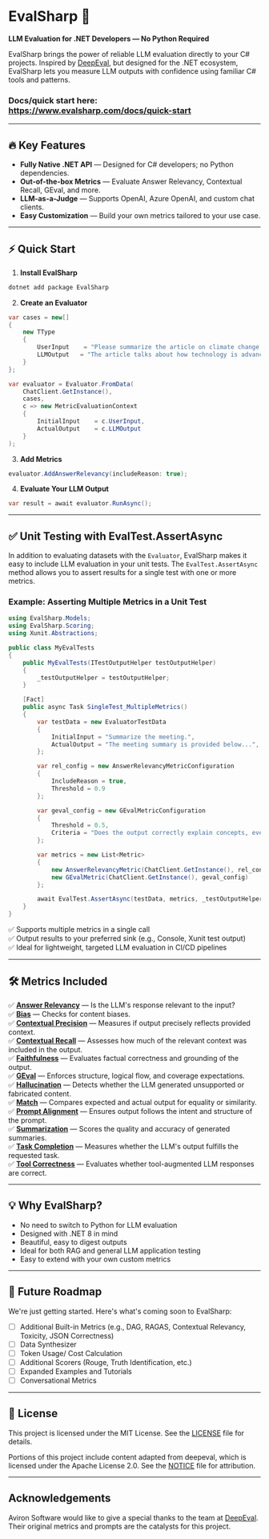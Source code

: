 # EvalSharp 🧠

**LLM Evaluation for .NET Developers — No Python Required**

EvalSharp brings the power of reliable LLM evaluation directly to your C# projects. Inspired by [DeepEval](https://github.com/confident-ai/deepeval), but designed for the .NET ecosystem, EvalSharp lets you measure LLM outputs with confidence using familiar C# tools and patterns.

### Docs/quick start here: https://www.evalsharp.com/docs/quick-start

---

## 🔥 Key Features

- **Fully Native .NET API** — Designed for C# developers; no Python dependencies.
- **Out-of-the-box Metrics** — Evaluate Answer Relevancy, Contextual Recall, GEval, and more.
- **LLM-as-a-Judge** — Supports OpenAI, Azure OpenAI, and custom chat clients.
- **Easy Customization** — Build your own metrics tailored to your use case.

---

## ⚡ Quick Start

1. **Install EvalSharp**

```bash
dotnet add package EvalSharp
```

2. **Create an Evaluator**

```csharp
var cases = new[]
{
    new TType
    {
        UserInput    = "Please summarize the article on climate change impacts.",
        LLMOutput   = "The article talks about how technology is advancing rapidly.",
    }
};

var evaluator = Evaluator.FromData(
    ChatClient.GetInstance(),
    cases,
    c => new MetricEvaluationContext
    {
        InitialInput    = c.UserInput,
        ActualOutput    = c.LLMOutput
    }
);
```

3. **Add Metrics**

```csharp
evaluator.AddAnswerRelevancy(includeReason: true);
```

4. **Evaluate Your LLM Output**

```csharp
var result = await evaluator.RunAsync();
```

---

## ✅ Unit Testing with EvalTest.AssertAsync

In addition to evaluating datasets with the `Evaluator`, EvalSharp makes it easy to include LLM evaluation in your unit tests. The `EvalTest.AssertAsync` method allows you to assert results for a single test with one or more metrics.

### Example: Asserting Multiple Metrics in a Unit Test

```csharp
using EvalSharp.Models;
using EvalSharp.Scoring;
using Xunit.Abstractions;

public class MyEvalTests
{
    public MyEvalTests(ITestOutputHelper testOutputHelper)
    {
        _testOutputHelper = testOutputHelper;
    }

    [Fact]
    public async Task SingleTest_MultipleMetrics()
    {
        var testData = new EvaluatorTestData
        {
            InitialInput = "Summarize the meeting.",
            ActualOutput = "The meeting summary is provided below...",
        };

        var rel_config = new AnswerRelevancyMetricConfiguration
        {
            IncludeReason = true,
            Threshold = 0.9
        };

        var geval_config = new GEvalMetricConfiguration
        {
            Threshold = 0.5,
            Criteria = "Does the output correctly explain concepts, events, or processes based on the input prompt?"
        };

        var metrics = new List<Metric>
        {
            new AnswerRelevancyMetric(ChatClient.GetInstance(), rel_config),
            new GEvalMetric(ChatClient.GetInstance(), geval_config)
        };

        await EvalTest.AssertAsync(testData, metrics, _testOutputHelper.WriteLine);
    }
}
```

✅ Supports multiple metrics in a single call  
✅ Output results to your preferred sink (e.g., Console, Xunit test output)  
✅ Ideal for lightweight, targeted LLM evaluation in CI/CD pipelines

---

## 🛠 Metrics Included

✅ **[Answer Relevancy](/src/EvalSharp/Scoring/AnswerRelevancy/README.md)** — Is the LLM's response relevant to the input?  
✅ **[Bias](/src/EvalSharp/Scoring/Bias/README.md)** — Checks for content biases.  
✅ **[Contextual Precision](/src/EvalSharp/Scoring/ContextualPrecision/README.md)** — Measures if output precisely reflects provided context.  
✅ **[Contextual Recall](/src/EvalSharp/Scoring/ContextualRecall/README.md)** — Assesses how much of the relevant context was included in the output.  
✅ **[Faithfulness](/src/EvalSharp/Scoring/Faithfulness/README.md)** — Evaluates factual correctness and grounding of the output.  
✅ **[GEval](/src/EvalSharp/Scoring/GEval/README.md)** — Enforces structure, logical flow, and coverage expectations.  
✅ **[Hallucination](/src/EvalSharp/Scoring/Hallucination/README.md)** — Detects whether the LLM generated unsupported or fabricated content.  
✅ **[Match](/src/EvalSharp/Scoring/Match/README.md)** — Compares expected and actual output for equality or similarity.  
✅ **[Prompt Alignment](/src/EvalSharp/Scoring/PromptAlignment/README.md)** — Ensures output follows the intent and structure of the prompt.  
✅ **[Summarization](/src/EvalSharp/Scoring/Summarization/README.md)** — Scores the quality and accuracy of generated summaries.  
✅ **[Task Completion](/src/EvalSharp/Scoring/TaskCompletion/README.md)** — Measures whether the LLM's output fulfills the requested task.  
✅ **[Tool Correctness](/src/EvalSharp/Scoring/ToolCorrectness/README.md)** — Evaluates whether tool-augmented LLM responses are correct.

---

## 💡 Why EvalSharp?

- No need to switch to Python for LLM evaluation
- Designed with .NET 8 in mind
- Beautiful, easy to digest outputs
- Ideal for both RAG and general LLM application testing
- Easy to extend with your own custom metrics

---

## 🚧 Future Roadmap

We're just getting started. Here's what's coming soon to EvalSharp:

- [ ] Additional Built-in Metrics (e.g., DAG, RAGAS, Contextual Relevancy, Toxicity, JSON Correctness)
- [ ] Data Synthesizer
- [ ] Token Usage/ Cost Calculation
- [ ] Additional Scorers (Rouge, Truth Identification, etc.)
- [ ] Expanded Examples and Tutorials
- [ ] Conversational Metrics

---

## 📄 License

This project is licensed under the MIT License. See the [LICENSE](./LICENSE) file for details.

Portions of this project include content adapted from deepeval, which is licensed under the Apache License 2.0. See the [NOTICE](./NOTICE) file for attribution.

---

## Acknowledgements

Aviron Software would like to give a special thanks to the team at [DeepEval](https://github.com/confident-ai/deepeval). Their original metrics and prompts are the catalysts for this project.
